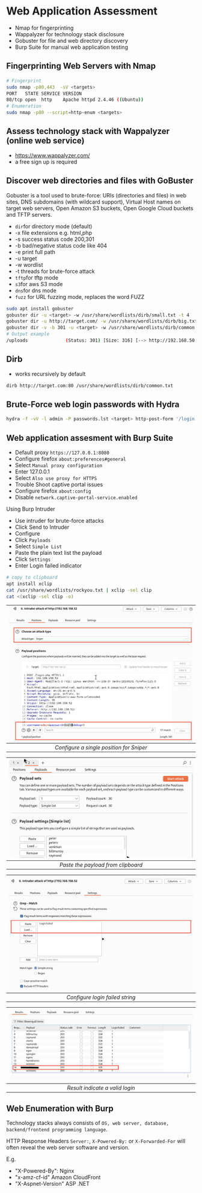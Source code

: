 # Web Application Assessment

* Nmap for fingerprinting
* Wappalyzer for technology stack disclosure
* Gobuster for file and web directory discovery
* Burp Suite for manual web application testing

## Fingerprinting Web Servers with Nmap

```bash
# Fingerprint
sudo nmap -p80,443  -sV <targets>
PORT   STATE SERVICE VERSION
80/tcp open  http    Apache httpd 2.4.46 ((Ubuntu))
# Enumeration
sudo nmap -p80 --script=http-enum <targets>
```

## Assess technology stack with Wappalyzer (online web service)

* https://www.wappalyzer.com/
* a free sign up is required

## Discover web directories and files with GoBuster

Gobuster is a tool used to brute-force: URIs (directories and files) in web sites, DNS subdomains (with wildcard support), Virtual Host names on target web servers, Open Amazon S3 buckets, Open Google Cloud buckets and TFTP servers.

* `dir`for directory mode (default)
* -x file extensions e.g. html,php
* -s success status code 200,301
* -b bad/negative status code like 404
* -e print full path
* -u target
* -w wordlist
* -t threads for brute-force attack
* `tftp`for tftp mode
* `s3`for aws S3 mode
* `dns`for dns mode
* `fuzz` for URL fuzzing mode, replaces the word FUZZ

```bash
sudo apt install gobuster
gobuster dir -u <target> -w /usr/share/wordlists/dirb/small.txt -t 4
gobuster dir -u http://target.com/ -w /usr/share/wordlists/dirb/big.txt -t 4 -x html,htm
gobuster dir -v -b 301 -u <target> -w /usr/share/wordlists/dirb/common.txt -t 4
# Output example
/uploads              (Status: 301) [Size: 316] [--> http://192.168.50.20/uploads/
```

## Dirb

* works recursively by default

```bash
dirb http://target.com:80 /usr/share/wordlists/dirb/common.txt
```

## Brute-Force web login passwords with Hydra

```bash
hydra -f -vV -l admin -P passwords.lst <target> http-post-form '/login.php:username=^USER^&password=^PASS^&debug=0:Login Failed!'
```

## Web application assesment with Burp Suite

* Default proxy `https://127.0.0.1:8080`
* Configure firefox `about:preferences#general`
* Select `Manual proxy configuration`
* Enter 127.0.0.1
* Select `Also use proxy for HTTPS`
* Trouble Shoot captive portal issues
* Configure firefox `about:config`
* Disable `network.captive-portal-service.enabled`

Using Burp Intruder

* Use intruder for brute-force attacks
* Click Send to Intruder
* Configure
* Click `Payloads`
* Select `Simple List`
* Paste the plain text list the payload
* Click `Settings`
* Enter Login failed indicator

```bash
# copy to clipboard
apt install xclip
cat /usr/share/wordlists/rockyou.txt | xclip -sel clip
cat <(xclip -sel clip -o)
```

| ![empty](./img/intruder-position.png) |
| :---: |
| *Configure a single position for Sniper* |

| ![empty](./img/intruder-payload.png) |
| :---: |
| *Paste the payload from clipboard* |

| ![empty](/img/intruder-settings.png) |
| :---: |
| *Configure login failed string* |

| ![empty](/img/intruder-results.png) |
| :---: |
| *Result indicate a valid login* |

## Web Enumeration with Burp

Technology stacks always consists of `OS, web server, database, backend/frontend programming language`. 

HTTP Response Headers `Server:`, `X-Powered-By:` or `X-Forwarded-For` will often reveal the web server software and version.

E.g.
* "X-Powered-By": Nginx
* "x-amz-cf-id" Amazon CloudFront
* "X-Aspnet-Version" ASP .NET




